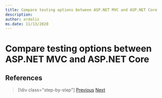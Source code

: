 ```yaml
---
title: Compare testing options between ASP.NET MVC and ASP.NET Core
description: 
author: ardalis
ms.date: 11/13/2020
---
```


# Compare testing options between ASP.NET MVC and ASP.NET Core

## References

>[!div class="step-by-step"]
>[Previous](signalr-differences.md)
>[Next](migrating-large-solutions.md)
